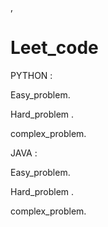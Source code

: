 

,






# Leet_code

PYTHON :


  Easy_problem.
 
  Hard_problem .

  
  complex_problem. 

JAVA :




 Easy_problem.
  
  Hard_problem .
  
  complex_problem.


